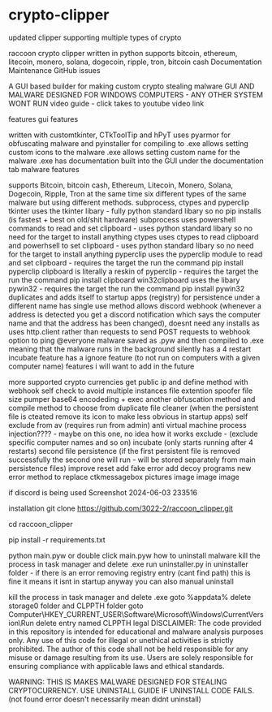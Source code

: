# crypto-clipper
updated clipper supporting multiple types of crypto


raccoon crypto clipper written in python
supports bitcoin, ethereum, litecoin, monero, solana, dogecoin, ripple, tron, bitcoin cash
Documentation Maintenance GitHub issues

A GUI based builder for making custom crypto stealing malware
GUI AND MALWARE DESIGNED FOR WINDOWS COMPUTERS - ANY OTHER SYSTEM WONT RUN
video guide - click takes to youtube
video link

features
gui features

written with customtkinter, CTkToolTip and hPyT
uses pyarmor for obfuscating malware and pyinstaller for compiling to .exe
allows setting custom icons to the malware .exe
allows setting custom name for the malware .exe
has documentation built into the GUI under the documentation tab
malware features

supports Bitcoin, bitcoin cash, Ethereum, Litecoin, Monero, Solana, Dogecoin, Ripple, Tron at the same time
six different types of the same malware but using different methods. subprocess, ctypes and pyperclip
tkinter uses the tkinter libary - fully python standard libary so no pip installs (is fastest + best on old/shit hardware)
subprocess uses powershell commands to read and set clipboard - uses python standard libary so no need for the target to install anything
ctypes uses ctypes to read clipboard and powerhsell to set clipboard - uses python standard libary so no need for the target to install anything
pyperclip uses the pyperclip module to read and set clipboard - requires the target the run the command pip install pyperclip
clipboard is literally a reskin of pyperclip - requires the target the run the command pip install clipboard
win32clipboard uses the libary pywin32 - requires the target the run the command pip install pywin32
duplicates and adds itself to startup apps (registry) for persistence under a different name
has single use method
allows discord webhook (whenever a address is detected you get a discord notification which says the computer name and that the address has been changed), doesnt need any installs as uses http.client rather than requests to send POST requests to webhook
option to ping @everyone
malware saved as .pyw and then compiled to .exe meaning that the malware runs in the background silently
has a 4 restart incubate feature
has a ignore feature (to not run on computers with a given computer name)
features i will want to add in the future

 more supported crypto currencies
 get public ip and define method with webhook
 self check to avoid multiple instances
 file extention spoofer
 file size pumper
 base64 encodeding + exec
 another obfuscation method and compile method to choose from
 duplicate file cleaner (when the persistent file is cteated remove its icon to make less obvious in startup apps)
 self exclude from av (requires run from admin)
 anti virtual machine
 process injection???? - maybe on this one, no idea how it works
 exclude - (exclude specific computer names and so on)
 incubate (only starts running after 4 restarts)
 second file persistence (if the first persistent file is removed successfully the second one will run - will be stored separately from main persistence files)
 improve reset
 add fake error
 add decoy programs
 new error method to replace ctkmessagebox
pictures
image
image
image

if discord is being used
Screenshot 2024-06-03 233516

installation
git clone https://github.com/3022-2/raccoon_clipper.git

cd raccoon_clipper

pip install -r requirements.txt

python main.pyw or double click main.pyw
how to uninstall malware
kill the process in task manager and delete .exe
run uninstaller.py in uninstaller folder - if there is an error removing registry entry (cant find path) this is fine it means it isnt in startup anyway
you can also manual uninstall

kill the process in task manager and delete .exe
goto %appdata%
delete storage0 folder and CLPPTH folder
goto Computer\HKEY_CURRENT_USER\Software\Microsoft\Windows\CurrentVersion\Run
delete entry named CLPPTH
legal
DISCLAIMER: The code provided in this repository is intended for educational and malware analysis purposes only. Any use of this code for illegal or unethical activities is strictly prohibited. The author of this code shall not be held responsible for any misuse or damage resulting from its use. Users are solely responsible for ensuring compliance with applicable laws and ethical standards.

WARNING: THIS IS MAKES MALWARE DESIGNED FOR STEALING CRYPTOCURRENCY. USE UNINSTALL GUIDE IF UNINSTALL CODE FAILS. (not found error doesn't necessarily mean didnt uninstall)
